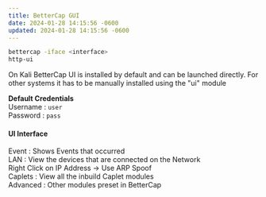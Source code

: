 ```yaml
---
title: BetterCap GUI
date: 2024-01-28 14:15:56 -0600
updated: 2024-01-28 14:15:56 -0600
---
```


````bash
bettercap -iface <interface>
http-ui
````

On Kali BetterCap UI is installed by default and can be launched directly. For other systems it has to be manually installed using the "ui" module

**Default Credentials**  
Username : `user`  
Password : `pass`

#### UI Interface

Event : Shows Events that occurred  
LAN : View the devices that are connected on the Network  
Right Click on IP Address -> Use ARP Spoof  
Caplets : View all the inbuild Caplet modules  
Advanced : Other modules preset in BetterCap
